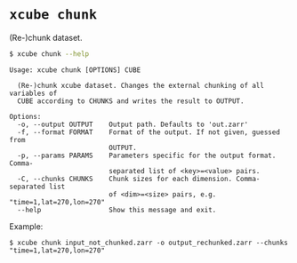 # `xcube chunk`

(Re-)chunk dataset.

```bash
$ xcube chunk --help
```
    
    Usage: xcube chunk [OPTIONS] CUBE
    
      (Re-)chunk xcube dataset. Changes the external chunking of all variables of
      CUBE according to CHUNKS and writes the result to OUTPUT.
    
    Options:
      -o, --output OUTPUT    Output path. Defaults to 'out.zarr'
      -f, --format FORMAT    Format of the output. If not given, guessed from
                             OUTPUT.
      -p, --params PARAMS    Parameters specific for the output format. Comma-
                             separated list of <key>=<value> pairs.
      -C, --chunks CHUNKS    Chunk sizes for each dimension. Comma-separated list
                             of <dim>=<size> pairs, e.g. "time=1,lat=270,lon=270"
      --help                 Show this message and exit.


Example:

    $ xcube chunk input_not_chunked.zarr -o output_rechunked.zarr --chunks "time=1,lat=270,lon=270"
